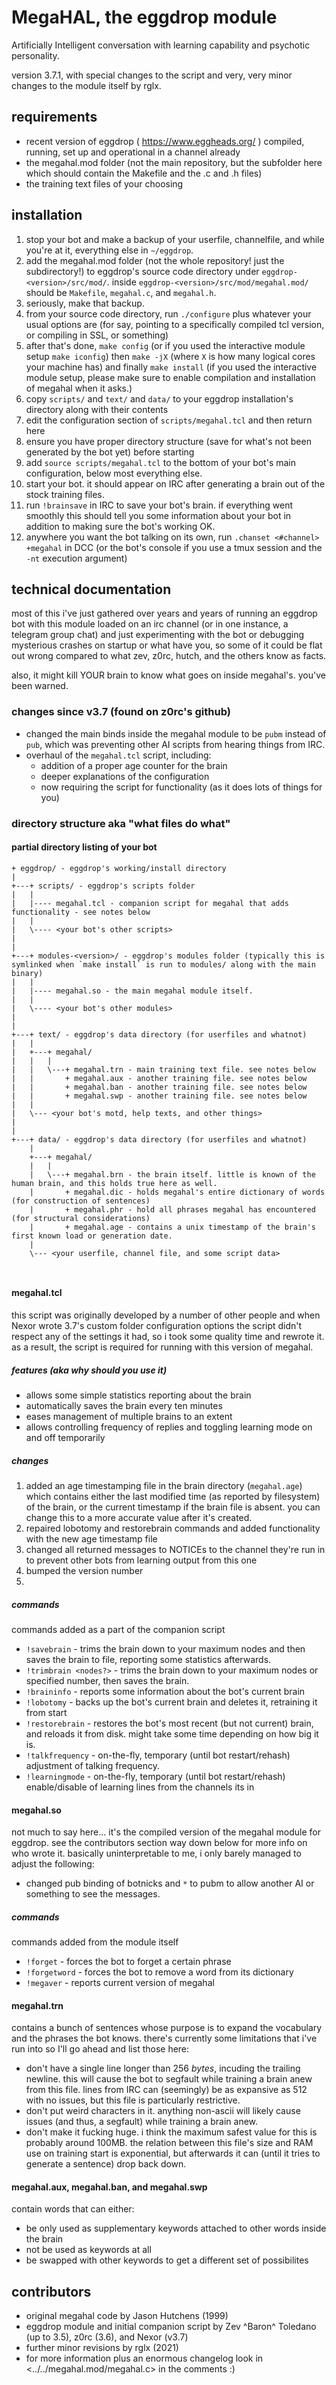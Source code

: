 # MegaHAL, the eggdrop module

Artificially Intelligent conversation with learning capability and psychotic personality.

version 3.7.1, with special changes to the script and very, very minor changes to the module itself by rglx.

## requirements
 - recent version of eggdrop ( https://www.eggheads.org/ ) compiled, running, set up and operational in a channel already
 - the megahal.mod folder (not the main repository, but the subfolder here which should contain the Makefile and the .c and .h files)
 - the training text files of your choosing

## installation
1. stop your bot and make a backup of your userfile, channelfile, and while you're at it, everything else in `~/eggdrop`.
1. add the megahal.mod folder (not the whole repository! just the subdirectory!) to eggdrop's source code directory under `eggdrop-<version>/src/mod/`. inside `eggdrop-<version>/src/mod/megahal.mod/` should be `Makefile`, `megahal.c`, and `megahal.h`.
1. seriously, make that backup.
1. from your source code directory, run `./configure` plus whatever your usual options are (for say, pointing to a specifically compiled tcl version, or compiling in SSL, or something)
1. after that's done, `make config` (or if you used the interactive module setup `make iconfig`) then `make -jX` (where `X` is how many logical cores your machine has) and finally `make install` (if you used the interactive module setup, please make sure to enable compilation and installation of megahal when it asks.)
1. copy `scripts/` and `text/` and `data/` to your eggdrop installation's directory along with their contents
1. edit the configuration section of `scripts/megahal.tcl` and then return here
1. ensure you have proper directory structure (save for what's not been generated by the bot yet) before starting
1. add `source scripts/megahal.tcl` to the bottom of your bot's main configuration, below most everything else.
1. start your bot. it should appear on IRC after generating a brain out of the stock training files.
1. run `!brainsave` in IRC to save your bot's brain. if everything went smoothly this should tell you some information about your bot in addition to making sure the bot's working OK.
1. anywhere you want the bot talking on its own, run `.chanset <#channel> +megahal` in DCC (or the bot's console if you use a tmux session and the `-nt` execution argument)

## technical documentation

most of this i've just gathered over years and years of running an eggdrop bot with this module loaded on an irc channel (or in one instance, a telegram group chat) and just experimenting with the bot or debugging mysterious crashes on startup or what have you, so some of it could be flat out wrong compared to what zev, z0rc, hutch, and the others know as facts.

also, it might kill YOUR brain to know what goes on inside megahal's. you've been warned.

### changes since v3.7 (found on z0rc's github)

 - changed the main binds inside the megahal module to be `pubm` instead of `pub`, which was preventing other AI scripts from hearing things from IRC.
 - overhaul of the `megahal.tcl` script, including:
   - addition of a proper age counter for the brain
   - deeper explanations of the configuration
   - now requiring the script for functionality (as it does lots of things for you)

### directory structure aka "what files do what"

#### partial directory listing of your bot
```
+ eggdrop/ - eggdrop's working/install directory
|
+---+ scripts/ - eggdrop's scripts folder
|   |
|   |---- megahal.tcl - companion script for megahal that adds functionality - see notes below
|   |
|   \---- <your bot's other scripts>
|
|
+---+ modules-<version>/ - eggdrop's modules folder (typically this is symlinked when `make install` is run to modules/ along with the main binary)
|   |
|   |---- megahal.so - the main megahal module itself.
|   |
|   \---- <your bot's other modules>
|
|
+---+ text/ - eggdrop's data directory (for userfiles and whatnot)
|   |
|   +---+ megahal/
|   |   |
|   |   \---+ megahal.trn - main training text file. see notes below
|   |       + megahal.aux - another training file. see notes below
|   |       + megahal.ban - another training file. see notes below
|   |       + megahal.swp - another training file. see notes below
|   |
|   \--- <your bot's motd, help texts, and other things>
|
|
+---+ data/ - eggdrop's data directory (for userfiles and whatnot)
    |
    +---+ megahal/
    |   |
    |   \---+ megahal.brn - the brain itself. little is known of the human brain, and this holds true here as well.
    |       + megahal.dic - holds megahal's entire dictionary of words (for construction of sentences)
    |       + megahal.phr - hold all phrases megahal has encountered (for structural considerations)
    |       + megahal.age - contains a unix timestamp of the brain's first known load or generation date.
    |
    \--- <your userfile, channel file, and some script data>   
   


```

#### megahal.tcl

this script was originally developed by a number of other people and when Nexor wrote 3.7's custom folder configuration options the script didn't respect any of the settings it had, so i took some quality time and rewrote it. as a result, the script is required for running with this version of megahal.

##### features (aka why should you use it)
 - allows some simple statistics reporting about the brain
 - automatically saves the brain every ten minutes
 - eases management of multiple brains to an extent
 - allows controlling frequency of replies and toggling learning mode on and off temporarily

##### changes

1. added an age timestamping file in the brain directory (`megahal.age`) which contains either the last modified time (as reported by filesystem) of the brain, or the current timestamp if the brain file is absent. you can change this to a more accurate value after it's created.
1. repaired lobotomy and restorebrain commands and added functionality with the new age timestamp file
1. changed all returned messages to NOTICEs to the channel they're run in to prevent other bots from learning output from this one
1. bumped the version number
1. 

##### commands
commands added as a part of the companion script

 - `!savebrain` - trims the brain down to your maximum nodes and then saves the brain to file, reporting some statistics afterwards.
 - `!trimbrain <nodes?>` - trims the brain down to your maximum nodes or specified number, then saves the brain.
 - `!braininfo` - reports some information about the bot's current brain
 - `!lobotomy` - backs up the bot's current brain and deletes it, retraining it from start
 - `!restorebrain` - restores the bot's most recent (but not current) brain, and reloads it from disk. might take some time depending on how big it is.
 - `!talkfrequency` - on-the-fly, temporary (until bot restart/rehash) adjustment of talking frequency.
 - `!learningmode` - on-the-fly, temporary (until bot restart/rehash) enable/disable of learning lines from the channels its in

#### megahal.so
not much to say here... it's the compiled version of the megahal module for eggdrop. see the contributors section way down below for more info on who wrote it. basically uninterpretable to me, i only barely managed to adjust the following:

 - changed pub binding of botnicks and `*` to pubm to allow another AI or something to see the messages.

##### commands
commands added from the module itself

 - `!forget` - forces the bot to forget a certain phrase
 - `!forgetword` - forces the bot to remove a word from its dictionary
 - `!megaver` - reports current version of megahal

#### megahal.trn
contains a bunch of sentences whose purpose is to expand the vocabulary and the phrases the bot knows. there's currently some limitations that i've run into so I'll go ahead and list those here:

 - don't have a single line longer than 256 *bytes*, incuding the trailing newline. this will cause the bot to segfault while training a brain anew from this file. lines from IRC can (seemingly) be as expansive as 512 with no issues, but this file is particularly restrictive.
 - don't put weird characters in it. anything non-ascii will likely cause issues (and thus, a segfault) while training a brain anew.
 - don't make it fucking huge. i think the maximum safest value for this is probably around 100MB. the relation between this file's size and RAM use on training start is exponential, but afterwards it can (until it tries to generate a sentence) drop back down.

#### megahal.aux, megahal.ban, and megahal.swp
contain words that can either:

- be only used as supplementary keywords attached to other words inside the brain
- not be used as keywords at all
- be swapped with other keywords to get a different set of possibilites

## contributors
- original megahal code by Jason Hutchens (1999)
- eggdrop module and initial companion script by Zev ^Baron^ Toledano (up to 3.5), z0rc (3.6), and Nexor (v3.7)
- further minor revisions by rglx (2021)
- for more information plus an enormous changelog look in <../../megahal.mod/megahal.c> in the comments :)
